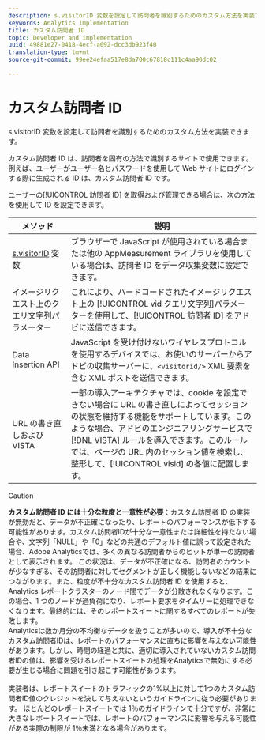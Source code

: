 ```yaml
---
description: s.visitorID 変数を設定して訪問者を識別するためのカスタム方法を実装できます。
keywords: Analytics Implementation
title: カスタム訪問者 ID
topic: Developer and implementation
uuid: 49881e27-0418-4ecf-a092-dcc3db923f40
translation-type: tm+mt
source-git-commit: 99ee24efaa517e8da700c67818c111c4aa90dc02

---
```



# カスタム訪問者 ID

s.visitorID 変数を設定して訪問者を識別するためのカスタム方法を実装できます。

カスタム訪問者 ID は、訪問者を固有の方法で識別するサイトで使用できます。例えば、ユーザーがユーザー名とパスワードを使用して Web サイトにログインする際に生成される ID は、カスタム訪問者 ID です。

ユーザーの[!UICONTROL 訪問者 ID] を取得および管理できる場合は、次の方法を使用して ID を設定できます。

| メソッド | 説明 |
|---|---|
| [s.visitorID](/help/implement/js-implementation/page-variables/page-variables.md) 変数 | ブラウザーで JavaScript が使用されている場合または他の AppMeasurement ライブラリを使用している場合は、訪問者 ID をデータ収集変数に設定できます。 |
| イメージリクエスト上のクエリ文字列パラメーター | これにより、ハードコードされたイメージリクエスト上の [!UICONTROL vid クエリ文字列]パラメーターを使用して、[!UICONTROL 訪問者 ID] をアドビに送信できます。 |
| Data Insertion API | JavaScript を受け付けないワイヤレスプロトコルを使用するデバイスでは、お使いのサーバーからアドビの収集サーバーに、`<visitorid/>` XML 要素を含む XML ポストを送信できます。 |
| URL の書き直しおよび VISTA | 一部の導入アーキテクチャでは、cookie を設定できない場合に URL の書き直しによってセッションの状態を維持する機能をサポートしています。このような場合、アドビのエンジニアリングサービスで [!DNL VISTA] ルールを導入できます。このルールでは、ページの URL 内のセッション値を検索し、整形して、[!UICONTROL visid] の各値に配置します。 |
>[!CAUTION]
>**カスタム訪問者 ID には十分な粒度と一意性が必要**：カスタム訪問者 ID の実装が無効だと、データが不正確になったり、レポートのパフォーマンスが低下する可能性があります。カスタム訪問者IDが十分な一意性または詳細性を持たない場合や、文字列「NULL」や「0」などの共通のデフォルト値に誤って設定された場合、Adobe Analyticsでは、多くの異なる訪問者からのヒットが単一の訪問者として表示されます。 この状況は、データが不正確になる、訪問者のカウントが少なすぎる、その訪問者に対してセグメントが正しく機能しないなどの結果につながります。また、粒度が不十分なカスタム訪問者 ID を使用すると、Analytics レポートクラスターのノード間でデータが分散されなくなります。この場合、1 つのノードが過負荷になり、レポート要求をタイムリーに処理できなくなります。最終的には、そのレポートスイートに関するすべてのレポートが失敗します。<br>Analyticsは数か月分の不均衡なデータを扱うことが多いので、導入が不十分なカスタム訪問者IDは、レポートのパフォーマンスに直ちに影響を与えない可能性があります。しかし、時間の経過と共に、適切に導入されていないカスタム訪問者IDの値は、影響を受けるレポートスイートの処理をAnalyticsで無効にする必要が生じる場合に問題を引き起こす可能性があります。</br><br>実装者は、レポートスイートのトラフィックの1%以上に対して1つのカスタム訪問者ID値のクレジットを決して与えないというガイドラインに従う必要があります。 ほとんどのレポートスイートでは 1％のガイドラインで十分ですが、非常に大きなレポートスイートでは、レポートのパフォーマンスに影響を与える可能性がある実際の制限が 1％未満となる場合があります。</br>
